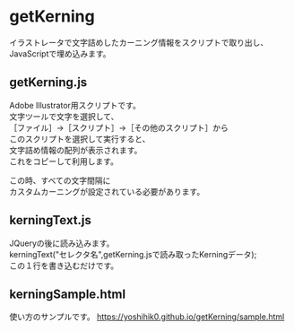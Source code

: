 # getKerning

イラストレータで文字詰めしたカーニング情報をスクリプトで取り出し、JavaScriptで埋め込みます。

## getKerning.js

Adobe Illustrator用スクリプトです。<br>
文字ツールで文字を選択して、<br>
［ファイル］→［スクリプト］→［その他のスクリプト］から<br>
このスクリプトを選択して実行すると、<br>
文字詰め情報の配列が表示されます。<br>
これをコピーして利用します。<br>

この時、すべての文字間隔に<br>
カスタムカーニングが設定されている必要があります。



## kerningText.js

JQueryの後に読み込みます。<br>
 kerningText("セレクタ名",getKerning.jsで読み取ったKerningデータ);<br>
 この１行を書き込むだけです。<br>


## kerningSample.html

使い方のサンプルです。
https://yoshihik0.github.io/getKerning/sample.html
